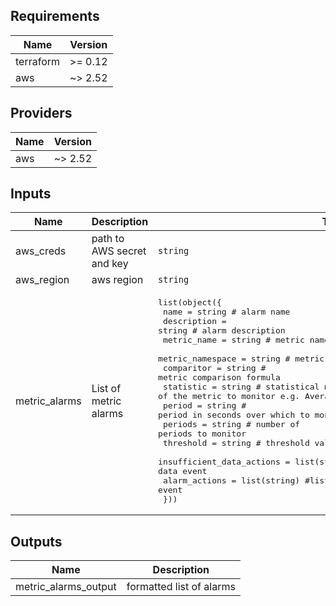 ## Requirements

| Name | Version |
|------|---------|
| terraform | >= 0.12 |
| aws | ~> 2.52 |

## Providers

| Name | Version |
|------|---------|
| aws | ~> 2.52 |

## Inputs

| Name | Description | Type | Default | Required |
|------|-------------|------|---------|:--------:|
| aws\_creds | path to AWS secret and key | `string` | n/a | yes |
| aws\_region | aws region | `string` | n/a | yes |
| metric\_alarms | List of metric alarms | <pre>list(object({<br>    name = string               # alarm name<br>    description = string        # alarm description<br>    metric_name = string        # metric name<br>    metric_namespace = string   # metric name space<br>    comparitor = string         # metric comparison formula<br>    statistic = string          # statistical measure of the metric to monitor e.g. Average, Max, Min<br>    period = string             # period in seconds over which to monitor<br>    periods = string            # number of periods to monitor<br>    threshold = string          # threshold value<br>    insufficient_data_actions = list(string)  # list of arns for insufficiant data event<br>    alarm_actions = list(string)  #list of arns for alarm event<br>  }))</pre> | n/a | yes |

## Outputs

| Name | Description |
|------|-------------|
| metric\_alarms\_output | formatted list of alarms |


